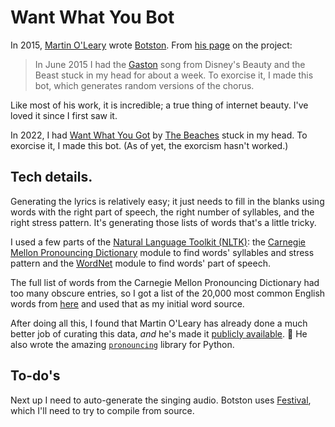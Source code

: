# Want What You Bot

In 2015, [Martin O'Leary](https://mewo2.com/) wrote [Botston](https://twitter.com/botston). From [his page](https://mewo2.com/bots/botston/) on the project:

> In June 2015 I had the [Gaston](https://www.youtube.com/watch?v=VuJTqmpBnI0) song from Disney's Beauty and the Beast stuck in my head for about a week. To exorcise it, I made this bot, which generates random versions of the chorus.

Like most of his work, it is incredible; a true thing of internet beauty. I've loved it since I first saw it.

In 2022, I had [Want What You Got](https://www.youtube.com/watch?v=gggDVJfvhgM) by [The Beaches](https://www.thebeachesband.com/) stuck in my head. To exorcise it, I made this bot. (As of yet, the exorcism hasn't worked.)

## Tech details.

Generating the lyrics is relatively easy; it just needs to fill in the blanks using words with the right part of speech, the right number of syllables, and the right stress pattern. It's generating those lists of words that's a little tricky.

I used a few parts of the [Natural Language Toolkit (NLTK)](https://www.nltk.org/): the [Carnegie Mellon Pronouncing Dictionary](https://www.nltk.org/api/nltk.corpus.reader.cmudict.html#module-nltk.corpus.reader.cmudict) module to find words' syllables and stress pattern and the [WordNet](https://www.nltk.org/api/nltk.corpus.reader.wordnet.html#module-nltk.corpus.reader.wordnet) module to find words' part of speech.

The full list of words from the Carnegie Mellon Pronouncing Dictionary had too many obscure entries, so I got a list of the 20,000 most common English words from [here](https://github.com/first20hours/google-10000-english) and used that as my initial word source.

After doing all this, I found that Martin O'Leary has already done a much better job of curating this data, _and_ he's made it [publicly available](https://github.com/mewo2/syllpos). 🤦 He also wrote the amazing [`pronouncing`](https://github.com/mewo2/pronouncingpy) library for Python.

## To-do's

Next up I need to auto-generate the singing audio. Botston uses [Festival](http://festvox.org/festival/index.html), which I'll need to try to compile from source.